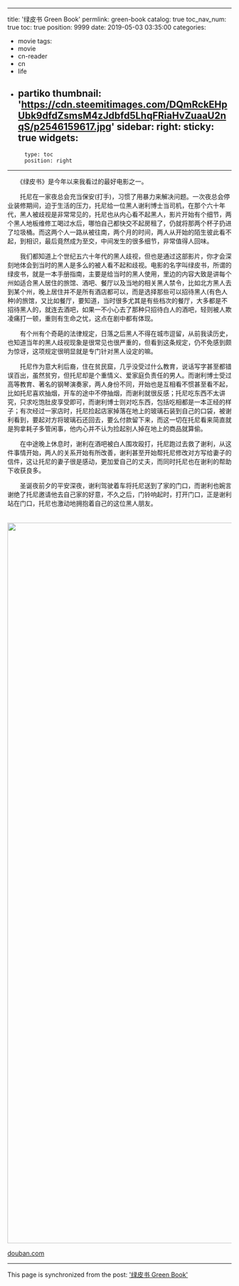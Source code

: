 
---
title: '绿皮书 Green Book'
permlink: green-book
catalog: true
toc_nav_num: true
toc: true
position: 9999
date: 2019-05-03 03:35:00
categories:
- movie
tags:
- movie
- cn-reader
- cn
- life
- partiko
thumbnail: 'https://cdn.steemitimages.com/DQmRckEHpUbk9dfdZsmsM4zJdbfd5LhqFRiaHvZuaaU2nqS/p2546159617.jpg'
sidebar:
    right:
        sticky: true
widgets:
    -
        type: toc
        position: right
---


<html>
<p>　　《绿皮书》是今年以来我看过的最好电影之一。</p>
<p>　　托尼在一家夜总会充当保安(打手)，习惯了用暴力来解决问题。一次夜总会停业装修期间，迫于生活的压力，托尼给一位黑人谢利博士当司机，在那个六十年代，黑人被歧视是非常常见的，托尼也从内心看不起黑人，影片开始有个细节，两个黑人地板维修工喝过水后，哪怕自己都快交不起房租了，仍就将那两个杯子扔进了垃圾桶。而这两个人一路从被往南，两个月的时间，两人从开始的陌生彼此看不起，到相识，最后竟然成为至交，中间发生的很多细节，非常值得人回味。</p>
<p>　　我们都知道上个世纪五六十年代的黑人歧视，但也是通过这部影片，你才会深刻地体会到当时的黑人是多么的被人看不起和歧视。电影的名字叫绿皮书，所谓的绿皮书，就是一本手册指南，主要是给当时的黑人使用，里边的内容大致是讲每个州如适合黑人居住的旅馆、酒吧、餐厅以及当地的相关黑人禁令，比如北方黑人去到某个州，晚上居住并不是所有酒店都可以，而是选择那些可以招待黑人(有色人种)的旅馆，又比如餐厅，要知道，当时很多尤其是有些档次的餐厅，大多都是不招待黑人的，就连去酒吧，如果一不小心去了那种只招待白人的酒吧，轻则被人欺凌痛打一顿，重则有生命之忧，这点在剧中都有体现。</p>
<p>　　有个州有个奇葩的法律规定，日落之后黑人不得在城市逗留，从前我读历史，也知道当年的黑人歧视现象是很常见也很严重的，但看到这条规定，仍不免感到颇为惊讶，这项规定很明显就是专门针对黑人设定的嘛。</p>
<p>　　托尼作为意大利后裔，住在贫民窟，几乎没受过什么教育，说话写字甚至都错误百出，虽然贫穷，但托尼却是个重情义、爱家庭负责任的男人。而谢利博士受过高等教育、著名的钢琴演奏家，两人身份不同，开始也是互相看不惯甚至看不起，比如托尼喜欢抽烟，开车的途中不停抽烟，而谢利就很反感；托尼吃东西不太讲究，只求吃饱肚皮享受即可，而谢利博士则对吃东西，包括吃相都是一本正经的样子；有次经过一家店时，托尼捡起店家掉落在地上的玻璃石装到自己的口袋，被谢利看到，要起对方将玻璃石还回去，要么付款留下来，而这一切在托尼看来简直就是狗拿耗子多管闲事，他内心并不认为捡起别人掉在地上的商品就算偷。</p>
<p>　　在中途晚上休息时，谢利在酒吧被白人围攻殴打，托尼跑过去救了谢利，从这件事情开始，两人的关系开始有所改善，谢利甚至开始帮托尼修改对方写给妻子的信件，这让托尼的妻子很是感动，更加爱自己的丈夫，而同时托尼也在谢利的帮助下收获良多。</p>
<p>　　圣诞夜前夕的平安深夜，谢利驾驶着车将托尼送到了家的门口，而谢利也婉言谢绝了托尼邀请他去自己家的好意，不久之后，门铃响起时，打开门口，正是谢利站在门口，托尼也激动地拥抱着自己的这位黑人朋友。</p>
<p>　　<img src="https://cdn.steemitimages.com/DQmRckEHpUbk9dfdZsmsM4zJdbfd5LhqFRiaHvZuaaU2nqS/p2546159617.jpg" width="1024" height="1621"/></p>
<p><a href="https://movie.douban.com/photos/photo/2546159617/">douban.com</a></p>
</html>

- - -

This page is synchronized from the post: ['绿皮书 Green Book'](https://steemit.com/@rivalhw/green-book)
